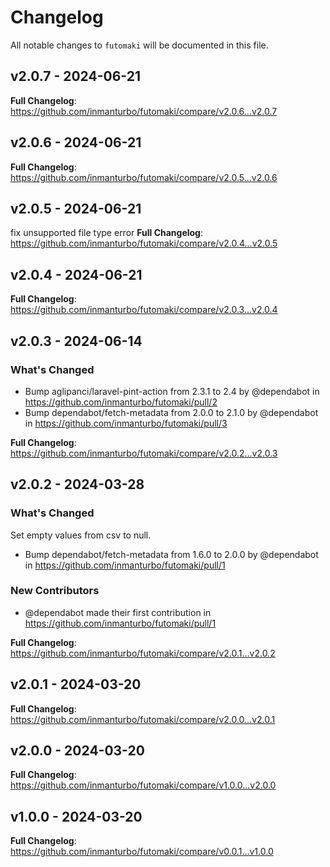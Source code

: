 # Changelog

All notable changes to `futomaki` will be documented in this file.

## v2.0.7 - 2024-06-21

**Full Changelog**: https://github.com/inmanturbo/futomaki/compare/v2.0.6...v2.0.7

## v2.0.6 - 2024-06-21

**Full Changelog**: https://github.com/inmanturbo/futomaki/compare/v2.0.5...v2.0.6

## v2.0.5 - 2024-06-21

fix unsupported file type error
**Full Changelog**: https://github.com/inmanturbo/futomaki/compare/v2.0.4...v2.0.5

## v2.0.4 - 2024-06-21

**Full Changelog**: https://github.com/inmanturbo/futomaki/compare/v2.0.3...v2.0.4

## v2.0.3 - 2024-06-14

### What's Changed

* Bump aglipanci/laravel-pint-action from 2.3.1 to 2.4 by @dependabot in https://github.com/inmanturbo/futomaki/pull/2
* Bump dependabot/fetch-metadata from 2.0.0 to 2.1.0 by @dependabot in https://github.com/inmanturbo/futomaki/pull/3

**Full Changelog**: https://github.com/inmanturbo/futomaki/compare/v2.0.2...v2.0.3

## v2.0.2 - 2024-03-28

### What's Changed

Set empty values from csv to null.

* Bump dependabot/fetch-metadata from 1.6.0 to 2.0.0 by @dependabot in https://github.com/inmanturbo/futomaki/pull/1

### New Contributors

* @dependabot made their first contribution in https://github.com/inmanturbo/futomaki/pull/1

**Full Changelog**: https://github.com/inmanturbo/futomaki/compare/v2.0.1...v2.0.2

## v2.0.1 - 2024-03-20

**Full Changelog**: https://github.com/inmanturbo/futomaki/compare/v2.0.0...v2.0.1

## v2.0.0 - 2024-03-20

**Full Changelog**: https://github.com/inmanturbo/futomaki/compare/v1.0.0...v2.0.0

## v1.0.0 - 2024-03-20

**Full Changelog**: https://github.com/inmanturbo/futomaki/compare/v0.0.1...v1.0.0
